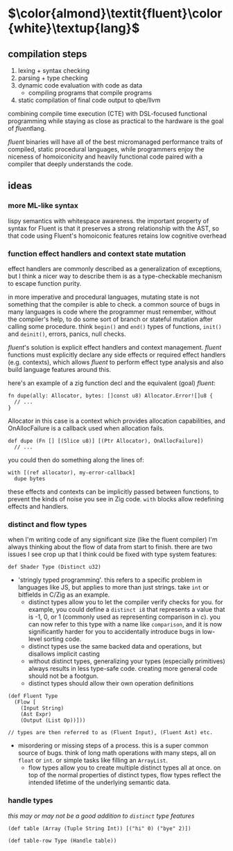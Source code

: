 # $\color{almond}\textit{fluent}\color{white}\textup{lang}$

## compilation steps

1. lexing + syntax checking
2. parsing + type checking
3. dynamic code evaluation with code as data
    - compiling programs that compile programs
4. static compilation of final code output to qbe/llvm

combining compile time execution (CTE) with DSL-focused functional programming
while staying as close as practical to the hardware is the goal of *fluent*lang.

*fluent* binaries will have all of the best micromanaged performance traits of
compiled, static procedural languages, while programmers enjoy the niceness of
homoiconicity and heavily functional code paired with a compiler that deeply
understands the code.

## ideas

### more ML-like syntax

lispy semantics with whitespace awareness. the important property of syntax for
Fluent is that it preserves a strong relationship with the AST, so that code
using Fluent's homoiconic features retains low cognitive overhead

### function effect handlers and context state mutation

effect handlers are commonly described as a generalization of exceptions, but
I think a nicer way to describe them is as a type-checkable mechanism to escape
function purity.

in more imperative and procedural languages, mutating state is not something
that the compiler is able to check. a common source of bugs in many languages
is code where the programmer must remember, without the compiler's help, to
do some sort of branch or stateful mutation after calling some procedure. think
`begin()` and `end()` types of functions, `init()` and `deinit()`, errors,
panics, null checks.

*fluent*'s solution is explicit effect handlers and context management. *fluent*
functions must explicitly declare any side effects or required effect handlers
(e.g. contexts), which allows *fluent* to perform effect type analysis and also
build language features around this.

here's an example of a zig function decl and the equivalent (goal) *fluent*:

```zig
fn dupe(ally: Allocator, bytes: []const u8) Allocator.Error![]u8 {
  // ...
}
```

Allocator in this case is a context which provides allocation capabilities,
and OnAllocFailure is a callback used when allocation fails.

```
def dupe (Fn [] [(Slice u8)] [(Ptr Allocator), OnAllocFailure])
  // ...
```

you could then do something along the lines of:

```
with [(ref allocator), my-error-callback]
  dupe bytes
```

these effects and contexts can be implicitly passed between functions, to
prevent the kinds of noise you see in Zig code. `with` blocks allow redefining
effects and handlers.

### distinct and flow types

when I'm writing code of any significant size (like the fluent compiler) I'm
always thinking about the flow of data from start to finish. there are two
issues I see crop up that I think could be fixed with type system features:

```
def Shader Type (Distinct u32)
```

- 'stringly typed programming'. this refers to a specific problem in languages
  like JS, but applies to more than just strings. take `int` or bitfields in
  C/Zig as an example.
  - distinct types allow you to let the compiler verify checks for you. for
    example, you could define a `distinct i8` that represents a value that is
    -1, 0, or 1 (commonly used as representing comparison in c). you can now
    refer to this type with a name like `comparison`, and it is now
    significantly harder for you to accidentally introduce bugs in low-level
    sorting code.
  - distinct types use the same backed data and operations, but disallows
    implicit casting
  - without distinct types, generalizing your types (especially primitives)
    always results in less type-safe code. creating more general code should not
    be a footgun.
  - distinct types should allow their own operation definitions

```
(def Fluent Type
  (Flow [
    (Input String)
    (Ast Expr)
    (Output (List Op))]))

// types are then referred to as (Fluent Input), (Fluent Ast) etc.
```

- misordering or missing steps of a process. this is a super common source of
  bugs. think of long math operations with many steps, all on `float` or `int`.
  or simple tasks like filling an `ArrayList`.
  - flow types allow you to create multiple distinct types all at once. on top
    of the normal properties of distinct types, flow types reflect the intended
    lifetime of the underlying semantic data.

### handle types

*this may or may not be a good addition to `distinct` type features*

```
(def table (Array (Tuple String Int)) [("hi" 0) ("bye" 2)])

(def table-row Type (Handle table))
```